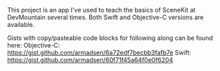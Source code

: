 This project is an app I've used to teach the basics of SceneKit at DevMountain several times. Both Swift and Objective-C versions are available.

Gists with copy/pasteable code blocks for following along can be found here: 
Objective-C: https://gist.github.com/armadsen/6a72edf7becbb3fafb7e
Swift: https://gist.github.com/armadsen/60f71f45a64f0e0f6204
